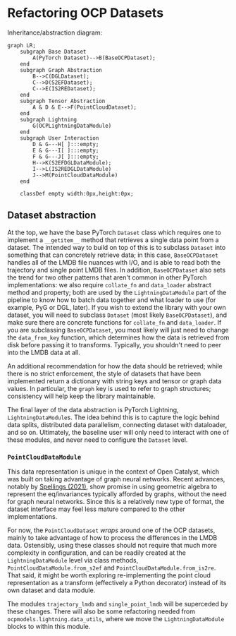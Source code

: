 # Refactoring OCP Datasets

Inheritance/abstraction diagram:

```mermaid
graph LR;
    subgraph Base Dataset
        A(PyTorch Dataset)-->B(BaseOCPDataset);
    end
    subgraph Graph Abstraction
        B-->C(DGLDataset);
        C-->D(S2EFDataset);
        C-->E(IS2REDataset);
    end
    subgraph Tensor Abstraction
        A & D & E-->F(PointCloudDataset);
    end
    subgraph Lightning
        G(OCPLightningDataModule)
    end
    subgraph User Interaction
        D & G---H[ ]:::empty;
        E & G---I[ ]:::empty;
        F & G---J[ ]:::empty;
        H-->K(S2EFDGLDataModule);
        I-->L(IS2REDGLDataModule)
        J-->M(PointCloudDataModule)
    end
    
    classDef empty width:0px,height:0px;
```

## Dataset abstraction

At the top, we have the base PyTorch `Dataset` class which requires one to implement a `__getitem__` method that retrieves a single data point from a dataset. The intended way to build on top of this is to subclass `Dataset` into something that can concretely retrieve data; in this case, `BaseOCPDataset` handles all of the LMDB file nuances with I/O, and is able to read both the trajectory and single point LMDB files. In addition, `BaseOCPDataset` also sets the trend for two other patterns that aren't common in other PyTorch implementations: we also require `collate_fn` and `data_loader` abstract method and property; both are used by the `LightningDataModule` part of the pipeline to know how to batch data together and what loader to use (for example, PyG or DGL, later). If you wish to extend the library with your own dataset, you will need to subclass `Dataset` (most likely `BaseOCPDataset`), and make sure there are concrete functions for `collate_fn` and `data_loader`. If you are subclassing `BaseOCPDataset`, you most likely will just need to change the `data_from_key` function, which determines how the data is retrieved from disk before passing it to transforms. Typically, you shouldn't need to peer into the LMDB data at all.

An additional recommendation for how the data should be retrieved; while there is no strict enforcement, the style of datasets that have been implemented return a dictionary with string keys and tensor or graph data values. In particular, the `graph` key is used to refer to graph structures; consistency will  help keep the library maintainable.

The final layer of the data abstraction is PyTorch Lightning, `LightningDataModule`s. The idea behind this is to capture the logic behind data splits, distributed data parallelism, connecting dataset with dataloader, and so on. Ultimately, the baseline user will only need to interact with one of these modules, and never need to configure the `Dataset` level.

### `PointCloudDataModule`

This data representation is unique in the context of Open Catalyst, which was built on taking advantage of graph neural networks. Recent advances, notably by [Spellings (2021)](https://arxiv.org/abs/2110.02393), show promise in using geometric algebra to represent the eq/invariances typically afforded by graphs, without the need for graph neural networks. Since this is a relatively new type of format, the dataset interface may feel less mature compared to the other implementations.

For now, the `PointCloudDataset` _wraps_ around one of the OCP datasets, mainly to take advantage of how to process the differences in the LMDB data. Ostensibly, using these classes should not require that much more complexity in configuration, and can be readily created at the `LightningDataModule` level via class methods, `PointCloudDataModule.from_s2ef` and `PointCloudDataModule.from_is2re`. That said, it might be worth exploring re-implementing the point cloud representation as a transform (effectively a Python decorator) instead of its own dataset and data module.

The modules `trajectory_lmdb` and `single_point_lmdb` will be superceded by these changes. There will also be some refactoring needed from `ocpmodels.lightning.data_utils`, where we move the `LightningDataModule` blocks to within this module.